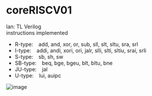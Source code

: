 # coreRISCV01
lan: TL Verilog <br/>
instructions implemented
<ul>
<li>R-type:   &ensp; add, and, xor, or, sub, sll, slt, sltu, sra, srl </li>
<li>I-type:   &ensp; addi, andi, xori, ori, jalr, slli, slti, sltiu, srai, srli </li>
<li>S-type:   &ensp; sb, sh, sw </li>
<li>SB-type:  &ensp; beq, bge, bgeu, blt, bltu, bne </li>
<li>JU-type:  &ensp; jal </li>
<li>U-type:   &ensp; lui, auipc </li>
</ul>

![image](https://github.com/ARohithReddy/coreRISCV01/assets/63339312/95ee449d-8efb-4494-8d1d-1de07a6a5423)
